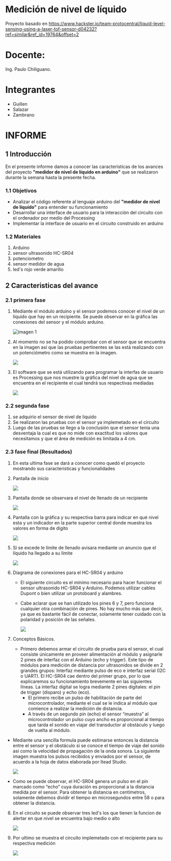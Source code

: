 # Medición de nivel de líquido
Proyecto basado en https://www.hackster.io/team-protocentral/liquid-level-sensing-using-a-laser-tof-sensor-d04232?ref=similar&ref_id=19764&offset=2

# Docente:
Ing. Paulo Chiliguano.

# Integrantes
- Guillen
- Salazar
- Zambrano

# INFORME

## 1 Introducción 
En el presente informe damos a conocer las caracteristicas de los avances del proyecto __"medidor de nivel de líquido en arduino"__
que se realizaron durante la semana hasta la presente fecha.

### 1.1 Objetivos
* Analizar el código referente al lenguaje arduino del __"medidor de nivel de líquido"__ para entender su funcionamiento
* Desarrollar una interface de usuario para la interacción del circuito con el ordenador por medio del Processing
* Implementar la interface de usuario en el circuito construido en arduino

### 1.2 Materiales
1. Arduino
2. sensor ultrasonido HC-SR04
3. potenciometro
4. sensor medidor de agua
5. led's rojo verde amarillo

## 2 Caracteristicas del avance

### 2.1 primera fase
1. Mediante el módulo arduino y el sensor podemos conocer el nivel de un líquido que hay en un recipiente. Se puede observar en la
   gráfica las conexiones del sensor y el módulo arduino.
       
   ![imagen 1](http://www.prometec.net/wp-content/uploads/2014/10/Sesion-26_2.jpg)
      
2. Al momento no se ha podido comprobar con el sensor que se encuentra en la imagen así que las pruebas pertinentes se las está
   realizando con un potenciómetro como se muestra en la imagen.
   
   ![](https://scontent.fuio1-1.fna.fbcdn.net/v/t34.0-12/15749775_1273751492663602_1159116574_n.jpg?oh=cdd5ae6f0848f8d1b96f67f78b861a62&oe=587A9315)
   
3. El  software que se está utilizando para programar la interfas de usuario es Processing que nos muestre la gráfica del nivel de agua
   que se encuentra en el recipiente el cual tendrá sus respectivas mediadas 
   
   ![](https://scontent.fuio1-1.fna.fbcdn.net/v/t34.0-12/15909963_695239973980499_1584697272_n.png?oh=d1ff6b423c040aff322d368b8165d83d&oe=5879A318)
   
### 2.2 segunda fase
1. se adquirio el sensor de nivel de liquido
2. Se realizaron las pruebas con el sensor ya implemetado en el circuito
3. Luego de las pruebas se llego a la conclusión que el sensor tenia una desventaja la cual es que no mide con exactitud los valores que
   necesitamos y que el área de medición es limitada a 4 cm.
   
### 2.3 fase final (Resultados)
1. En esta ultima fase se dará a conocer como quedó el proyecto mostrando sus caracteristicas y funcionalidades
2. Pantalla de inicio

   ![](https://scontent.fuio1-1.fna.fbcdn.net/v/t34.0-12/16111178_695238080647355_205695102_n.png?oh=47073d6c648498bc902dc6322f38c5da&oe=587A7BD0)

3. Pantalla donde se observara el nivel de llenado de un recipiente

   ![](https://scontent.fuio1-1.fna.fbcdn.net/v/t34.0-12/15978737_695219270649236_697554364_n.png?oh=93d4fd1204174d178f19d256be108c21&oe=58797E08)

4. Pantalla con la gráfica y su respectiva barra para indicar en qué nivel esta y un indicador en la parte superior central donde
   muestra los valores en forma de digito 
   
   ![](https://scontent.fuio1-1.fna.fbcdn.net/v/t34.0-12/16111411_695219487315881_1983323394_n.png?oh=6b5fcbaf68c1123ba6eaf0b3e143e721&oe=5879957F)

5. Si se excede le límite de llenado avisara mediante un anuncio que el líquido ha llegado a su límite 

   ![](https://scontent.fuio1-1.fna.fbcdn.net/v/t34.0-12/15978660_695219710649192_1049406707_n.png?oh=4eaaef8da8ce6b14417ec2d9f11b6093&oe=587A9213)

6. Diagrama de conexiones para el HC-SR04 y arduino
   * El siguiente circuito es el mínimo necesario para hacer funcionar el sensor ultrasonido HC-SR04 y Arduino. Podemos utilizar cables
     Dupont o bien utilizar un protoboard y alambres.
   * Cabe aclarar que se han utilizado los pines 6 y 7, pero funciona cualquier otra combinación de pines. No hay mucho más que
     decir, ya que es bastante fácil de conectar, solamente tener cuidado con la polaridad y posición de las señales.
     
     ![](https://scontent.fuio1-1.fna.fbcdn.net/v/t34.0-12/15978703_695219800649183_442655180_n.png?oh=6c81df1396e1446de24167903085f00e&oe=587A8EF8)
     
7. Conceptos Básicos.
   * Primero debemos armar el circuito de prueba para el sensor, el cual consiste únicamente en proveer alimentación al módulo y
     asignarle 2 pines de interfaz con el Arduino (echo y trigger). Este tipo de módulos para medición de distancia por ultrasonidos se
     divide en 2 grandes grupos: Interfaz mediante pulso de eco e interfaz serial (I2C o UART). El HC-SR04 cae dentro del primer grupo,
     por lo que explicaremos su funcionamiento brevemente en las siguientes líneas.
     La interfaz digital se logra mediante 2 pines digitales: el pin de trigger (disparo) y echo (eco).
     * El primero recibe un pulso de habilitación de parte del microcontrolador, mediante el cual se le indica al módulo que comience a
       realizar la medición de distancia.
     * A través de un segundo pin (echo) el sensor “muestra” al microcontrolador un pulso cuyo ancho es proporcional al tiempo que tarda
       el sonido en viajar del transductor al obstáculo y luego de vuelta al módulo.
  * Mediante una sencilla formula puede estimarse entonces la distancia entre el sensor y el obstáculo si se conoce el tiempo de viaje
    del sonido así como la velocidad de propagación de la onda sonora. La siguiente imagen muestra los pulsos recibidos y enviados por
    el sensor, de acuerdo a la hoja de datos elaborada por Itead Studio.
    
    ![](https://scontent.fuio1-1.fna.fbcdn.net/v/t34.0-12/15978137_695219840649179_660101128_n.png?oh=69b360d7c9dd28c8d600556366272eb2&oe=587A591C)

  * Como se puede observar, el HC-SR04 genera un pulso en el pin marcado como “echo” cuya duración es proporcional a la distancia medida
    por el sensor. Para obtener la distancia en centímetros, solamente debemos dividir el tiempo en microsegundos entre 58 o para
    obtener la distancia.
    
8. En el circuito se puede observar tres led's los que tienen la funcion de alertar en que nivel se encuentra bajo medio o alto
   
   ![](https://scontent.fuio1-1.fna.fbcdn.net/v/t35.0-12/16106119_1301158019922949_243741239_o.jpg?oh=2954c6ebec4d39237ecb2647eae6378e&oe=587A8C70)

9. Por ultimo se muestra el circuito implemetado con el recipiente para su respectiva medición

   ![](https://scontent.fuio1-1.fna.fbcdn.net/v/t34.0-12/15978666_1301158059922945_1974727419_n.jpg?oh=1cb3c36a43be5774561e9a0b078bd620&oe=58798AD5)

  

   
